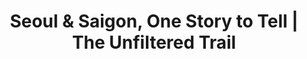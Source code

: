 ---
layout: home
title: Seoul & Saigon, One Story to Tell | The Unfiltered Trail
description: Field-tested guides for Aussies traveling Korea & Vietnam. Real costs, no sponsored fluff.
---